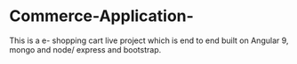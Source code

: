 # Commerce-Application-
 This is a e- shopping cart live project which is end to end built on Angular 9, mongo and node/ express and bootstrap. 
